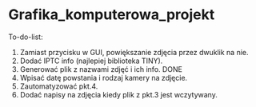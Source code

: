 # Grafika_komputerowa_projekt

To-do-list:

1. Zamiast przycisku w GUI, powiększanie zdjęcia przez dwuklik na nie.
2. Dodać IPTC info (najlepiej biblioteka TINY).
3. Generować plik z nazwami zdjęć i ich info. DONE
4. Wpisać datę powstania i rodzaj kamery na zdjęcie.
5. Zautomatyzować pkt.4.
6. Dodać napisy na zdjęcia kiedy plik z pkt.3 jest wczytywany.